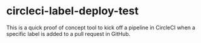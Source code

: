 # circleci-label-deploy-test

This is a quick proof of concept tool to kick off a pipeline in CircleCI when a specific label is added to a pull request in GitHub.
